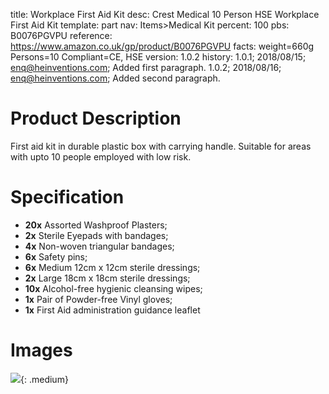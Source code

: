 title:      Workplace First Aid Kit
desc:       Crest Medical 10 Person HSE Workplace First Aid Kit
template:   part
nav:        Items>Medical Kit
percent:    100
pbs:        B0076PGVPU
reference:  https://www.amazon.co.uk/gp/product/B0076PGVPU
facts:      weight=660g
            Persons=10
            Compliant=CE, HSE
version:    1.0.2
history:    1.0.1; 2018/08/15; enq@heinventions.com; Added first paragraph.
            1.0.2; 2018/08/16; enq@heinventions.com; Added second paragraph.

# Product Description

First aid kit in durable plastic box with carrying handle. Suitable for areas with upto 10 people employed with low risk.

# Specification

* **20x** Assorted Washproof Plasters;
* **2x** Sterile Eyepads with bandages;
* **4x** Non-woven triangular bandages;
* **6x** Safety pins;
* **6x** Medium 12cm x 12cm sterile dressings;
* **2x** Large 18cm x 18cm sterile dressings;
* **10x** Alcohol-free hygienic cleansing wipes;
* **1x** Pair of Powder-free Vinyl gloves;
* **1x** First Aid administration guidance leaflet

# Images

![](assets/medkit-92c01446.png){: .medium}
